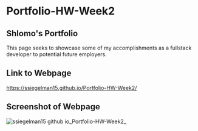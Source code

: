 # Portfolio-HW-Week2

## Shlomo's Portfolio

This page seeks to showcase some of my accomplishments as a fullstack developer to potential future employers.

## Link to Webpage

https://ssiegelman15.github.io/Portfolio-HW-Week2/

## Screenshot of Webpage

![ssiegelman15 github io_Portfolio-HW-Week2_](https://user-images.githubusercontent.com/70458726/156772023-e5d2e8dc-7db6-4c32-b3f2-5c8b915979a8.png)


